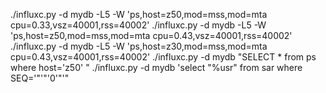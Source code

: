 ./influxc.py -d mydb -L5 -W 'ps,host=z50,mod=mss,mod=mta cpu=0.33,vsz=40001,rss=40002'
./influxc.py -d mydb -L5 -W 'ps,host=z50,mod=mss,mod=mta cpu=0.43,vsz=40001,rss=40002'
./influxc.py -d mydb -L5 -W 'ps,host=z30,mod=mss,mod=mta cpu=0.43,vsz=40001,rss=40002'
./influxc.py -d mydb "SELECT *   from ps where host='z50' "
./influxc.py -d mydb 'select "%usr" from sar where SEQ='"'"'0'"'"
